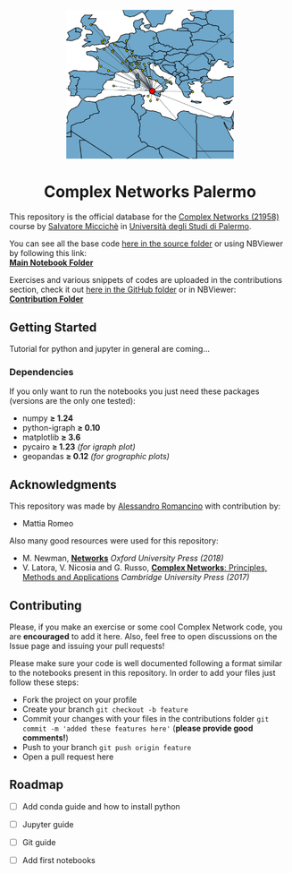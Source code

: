 <p align="center">
  <img src="images/cnpa_logo.png" width=300/>
  <h1 align="center">Complex Networks Palermo</h1>
</p>

This repository is the official database for the [Complex Networks (21958)](https://www.unipa.it/persone/docenti/m/salvatore.micciche/?pagina=insegnamento&idInsegnamento=155641&idCattedra=149802) course by [Salvatore Miccichè](https://www.unipa.it/persone/docenti/m/salvatore.micciche/) in [Università degli Studi di Palermo](https://www.unipa.it/).

You can see all the base code [here in the source folder](source/) or using NBViewer by following this link: \
[**Main Notebook Folder**](https://nbviewer.org/github/CNPalermo/complex-networks-palermo/tree/main/source)

Exercises and various snippets of codes are uploaded in the contributions section, check it out [here in the GitHub folder](source/) or in NBViewer: \
[**Contribution Folder**](https://nbviewer.org/github/CNPalermo/complex-networks-palermo/tree/main/contributions)

## Getting Started

Tutorial for python and jupyter in general are coming...

### Dependencies

If you only want to run the notebooks you just need these packages (versions are the only one tested):
- numpy **≥ 1.24**
- python-igraph **≥ 0.10**
- matplotlib **≥ 3.6**
- pycairo **≥ 1.23** _(for igraph plot)_
- geopandas **≥ 0.12** _(for grographic plots)_

## Acknowledgments

This repository was made by [Alessandro Romancino](https://github.com/alex180500) with contribution by:
- Mattia Romeo

Also many good resources were used for this repository:
- M. Newman, [**Networks**](https://doi.org/10.1093/oso/9780198805090.001.0001) _Oxford University Press (2018)_
- V. Latora, V. Nicosia and G. Russo, [**Complex Networks**: Principles, Methods and Applications](https://doi.org/10.1017/9781316216002) _Cambridge University Press (2017)_

## Contributing

Please, if you make an exercise or some cool Complex Network code, you are **encouraged** to add it here. Also, feel free to open discussions on the Issue page and issuing your pull requests!

Please make sure your code is well documented following a format similar to the notebooks present in this repository. In order to add your files just follow these steps:

- Fork the project on your profile
- Create your branch `git checkout -b feature`
- Commit your changes with your files in the contributions folder `git commit -m 'added these features here'` (**please provide good comments!**)
- Push to your branch `git push origin feature`
- Open a pull request here

## Roadmap

- [ ] Add conda guide and how to install python
- [ ] Jupyter guide
- [ ] Git guide
- [ ] Add first notebooks





